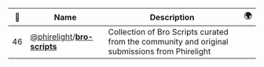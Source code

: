 |:star2: | Name | Description | 🌍|
|---|---|---|---|
|46|[@phirelight](https://github.com/phirelight)/[**bro-scripts**](https://github.com/phirelight/bro-scripts)|Collection of Bro Scripts curated from the community and original submissions from Phirelight||

